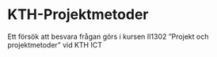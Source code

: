 # KTH-Projektmetoder
Ett försök att besvara frågan görs i kursen II1302 ”Projekt och projektmetoder” vid KTH ICT
